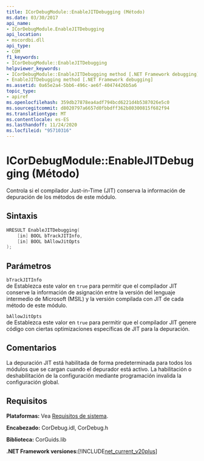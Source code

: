 ```yaml
---
title: ICorDebugModule::EnableJITDebugging (Método)
ms.date: 03/30/2017
api_name:
- ICorDebugModule.EnableJITDebugging
api_location:
- mscordbi.dll
api_type:
- COM
f1_keywords:
- ICorDebugModule::EnableJITDebugging
helpviewer_keywords:
- ICorDebugModule::EnableJITDebugging method [.NET Framework debugging]
- EnableJITDebugging method [.NET Framework debugging]
ms.assetid: 0a65e2a4-5bb6-496c-ae6f-40474426b5a6
topic_type:
- apiref
ms.openlocfilehash: 359db27878ea4adf794bcd6221d4b5387026e5c0
ms.sourcegitcommit: d8020797a6657d0fbbdff362b80300815f682f94
ms.translationtype: MT
ms.contentlocale: es-ES
ms.lasthandoff: 11/24/2020
ms.locfileid: "95710316"
---
```

# <a name="icordebugmoduleenablejitdebugging-method"></a>ICorDebugModule::EnableJITDebugging (Método)

Controla si el compilador Just-in-Time (JIT) conserva la información de depuración de los métodos de este módulo.  
  
## <a name="syntax"></a>Sintaxis  
  
```cpp  
HRESULT EnableJITDebugging(  
    [in] BOOL bTrackJITInfo,  
    [in] BOOL bAllowJitOpts  
);  
```  
  
## <a name="parameters"></a>Parámetros  

 `bTrackJITInfo`  
 de Establezca este valor en `true` para permitir que el compilador JIT conserve la información de asignación entre la versión del lenguaje intermedio de Microsoft (MSIL) y la versión compilada con JIT de cada método de este módulo.  
  
 `bAllowJitOpts`  
 de Establezca este valor en `true` para permitir que el compilador JIT genere código con ciertas optimizaciones específicas de JIT para la depuración.  
  
## <a name="remarks"></a>Comentarios  

 La depuración JIT está habilitada de forma predeterminada para todos los módulos que se cargan cuando el depurador está activo. La habilitación o deshabilitación de la configuración mediante programación invalida la configuración global.  
  
## <a name="requirements"></a>Requisitos  

 **Plataformas:** Vea [Requisitos de sistema](../../get-started/system-requirements.md).  
  
 **Encabezado:** CorDebug.idl, CorDebug.h  
  
 **Biblioteca:** CorGuids.lib  
  
 **.NET Framework versiones:**[!INCLUDE[net_current_v20plus](../../../../includes/net-current-v20plus-md.md)]
